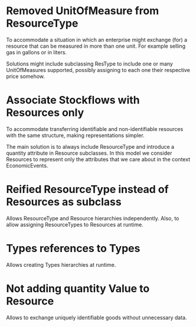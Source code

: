 # Removed UnitOfMeasure from ResourceType
To accommodate a situation in which an enterprise might exchange (for) a resource that can be measured in more than one unit. For example selling gas in gallons or in liters.

Solutions might include subclassing ResType to include one or many UnitOfMeasures supported, possibly assigning to each one their respective price somehow.

# Associate Stockflows with Resources only
To accommodate transferring identifiable and non-identifiable resources with the same structure, making representations simpler.

The main solution is to always include ResourceType and introduce a quantity attribute in Resource subclasses. In this model we consider Resources to represent only the attributes that we care about in the context EconomicEvents.

# Reified ResourceType instead of Resources as subclass
Allows ResourceType and Resource hierarchies independently. Also, to allow assigning ResourceTypes to Resources at runtime.

# Types references to Types
Allows creating Types hierarchies at runtime.

# Not adding quantity Value to Resource
Allows to exchange uniquely identifiable goods without unnecessary data.
